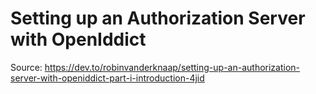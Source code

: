 # Setting up an Authorization Server with OpenIddict

Source: https://dev.to/robinvanderknaap/setting-up-an-authorization-server-with-openiddict-part-i-introduction-4jid
